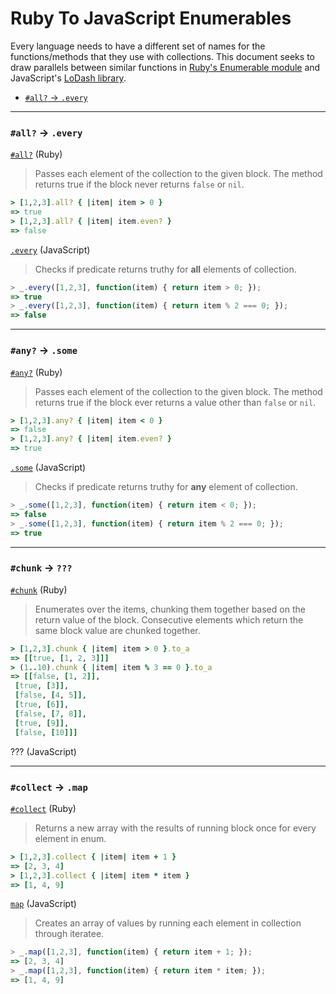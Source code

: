 # Ruby To JavaScript Enumerables

Every language needs to have a different set of names for the
functions/methods that they use with collections. This document seeks to
draw parallels between similar functions in [Ruby's Enumerable
module](http://ruby-doc.org/core-2.2.3/Enumerable.html) and JavaScript's
[LoDash library](https://lodash.com/).

- [`#all?` → `.every`](#all--every)

---

### `#all?` → `.every`

[`#all?`](http://ruby-doc.org/core-2.2.3/Enumerable.html#method-i-all-3F) (Ruby)

> Passes each element of the collection to the given block. The method
> returns true if the block never returns `false` or `nil`.

```ruby
> [1,2,3].all? { |item| item > 0 }
=> true
> [1,2,3].all? { |item| item.even? }
=> false
```

[`.every`](https://lodash.com/docs#every) (JavaScript)

> Checks if predicate returns truthy for **all** elements of collection.

```javascript
> _.every([1,2,3], function(item) { return item > 0; });
=> true
> _.every([1,2,3], function(item) { return item % 2 === 0; });
=> false
```

---

### `#any?` → `.some`

[`#any?`](http://ruby-doc.org/core-2.2.3/Enumerable.html#method-i-any-3F)
(Ruby)

> Passes each element of the collection to the given block. The method
> returns true if the block ever returns a value other than `false` or `nil`.

```ruby
> [1,2,3].any? { |item| item < 0 }
=> false
> [1,2,3].any? { |item| item.even? }
=> true
```

[`.some`](https://lodash.com/docs#some) (JavaScript)

> Checks if predicate returns truthy for **any** element of collection.

```javascript
> _.some([1,2,3], function(item) { return item < 0; });
=> false
> _.some([1,2,3], function(item) { return item % 2 === 0; });
=> true
```

---

### `#chunk` → `???`

[`#chunk`](http://ruby-doc.org/core-2.2.3/Enumerable.html#method-i-chunk)
(Ruby)

> Enumerates over the items, chunking them together based on the return
> value of the block. Consecutive elements which return the same block
> value are chunked together.

```ruby
> [1,2,3].chunk { |item| item > 0 }.to_a
=> [[true, [1, 2, 3]]]
> (1..10).chunk { |item| item % 3 == 0 }.to_a
=> [[false, [1, 2]],
 [true, [3]],
 [false, [4, 5]],
 [true, [6]],
 [false, [7, 8]],
 [true, [9]],
 [false, [10]]]
```

??? (JavaScript)

---

### `#collect` → `.map`

[`#collect`](http://ruby-doc.org/core-2.2.3/Enumerable.html#method-i-collect)
(Ruby)

> Returns a new array with the results of running block once for every
> element in enum.

```ruby
> [1,2,3].collect { |item| item + 1 }
=> [2, 3, 4]
> [1,2,3].collect { |item| item * item }
=> [1, 4, 9]
```

[`map`](https://lodash.com/docs#map) (JavaScript)

> Creates an array of values by running each element in collection through
> iteratee.

```javascript
> _.map([1,2,3], function(item) { return item + 1; });
=> [2, 3, 4]
> _.map([1,2,3], function(item) { return item * item; });
=> [1, 4, 9]
```
